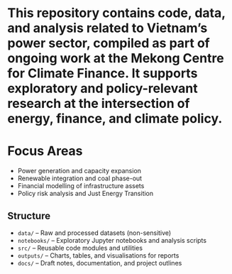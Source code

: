 # This repository contains code, data, and analysis related to Vietnam’s power sector, compiled as part of ongoing work at the Mekong Centre for Climate Finance. It supports exploratory and policy-relevant research at the intersection of energy, finance, and climate policy.
# Focus Areas
- Power generation and capacity expansion
- Renewable integration and coal phase-out
- Financial modelling of infrastructure assets
- Policy risk analysis and Just Energy Transition


## Structure
- `data/` – Raw and processed datasets (non-sensitive)
- `notebooks/` – Exploratory Jupyter notebooks and analysis scripts
- `src/` – Reusable code modules and utilities
- `outputs/` – Charts, tables, and visualisations for reports
- `docs/` – Draft notes, documentation, and project outlines
